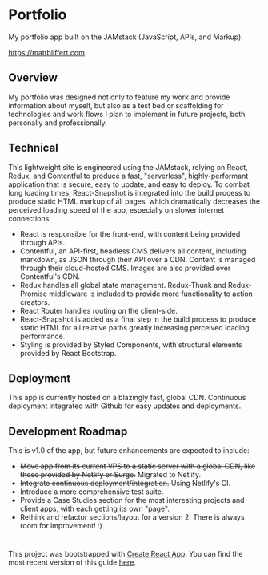# Portfolio

My portfolio app built on the JAMstack (JavaScript, APIs, and Markup).

https://mattbliffert.com


## Overview

My portfolio was designed not only to feature my work and provide information about myself, but also as a test bed or scaffolding for technologies and work flows I plan to implement in future projects, both personally and professionally.


## Technical

This lightweight site is engineered using the JAMstack, relying on React, Redux, and Contentful to produce a fast, "serverless", highly-performant application that is secure, easy to update, and easy to deploy. To combat long loading times, React-Snapshot is integrated into the build process to produce static HTML markup of all pages, which dramatically decreases the perceived loading speed of the app, especially on slower internet connections.

* React is responsible for the front-end, with content being provided through APIs.
* Contentful, an API-first, headless CMS delivers all content, including markdown, as JSON through their API over a CDN. Content is managed through their cloud-hosted CMS. Images are also provided over Contentful's CDN.
* Redux handles all global state management. Redux-Thunk and Redux-Promise middleware is included to provide more functionality to action creators.
* React Router handles routing on the client-side.
* React-Snapshot is added as a final step in the build process to produce static HTML for all relative paths greatly increasing perceived loading performance.
* Styling is provided by Styled Components, with structural elements provided by React Bootstrap.


## Deployment

This app is currently hosted on a blazingly fast, global CDN. Continuous deployment integrated with Github for easy updates and deployments.


## Development Roadmap

This is v1.0 of the app, but future enhancements are expected to include:
* ~~Move app from its current VPS to a static server with a global CDN, like those provided by Netlify or Surge.~~ Migrated to Netlify.
* ~~Integrate continuous deployment/integration.~~ Using Netlify's CI.
* Introduce a more comprehensive test suite.
* Provide a Case Studies section for the most interesting projects and client apps, with each getting its own "page".
* Rethink and refactor sections/layout for a version 2! There is always room for improvement! :)


#

This project was bootstrapped with [Create React App](https://github.com/facebookincubator/create-react-app). You can find the most recent version of this guide [here](https://github.com/facebookincubator/create-react-app/blob/master/packages/react-scripts/template/README.md).
